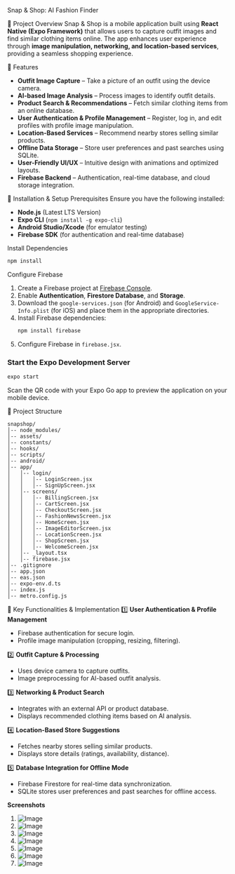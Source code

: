 Snap & Shop: AI Fashion Finder

📌 Project Overview
Snap & Shop is a mobile application built using **React Native (Expo Framework)** that allows users to capture outfit images and find similar clothing items online. The app enhances user experience through **image manipulation, networking, and location-based services**, providing a seamless shopping experience.

🎯 Features
- **Outfit Image Capture** – Take a picture of an outfit using the device camera.
- **AI-based Image Analysis** – Process images to identify outfit details.
- **Product Search & Recommendations** – Fetch similar clothing items from an online database.
- **User Authentication & Profile Management** – Register, log in, and edit profiles with profile image manipulation.
- **Location-Based Services** – Recommend nearby stores selling similar products.
- **Offline Data Storage** – Store user preferences and past searches using SQLite.
- **User-Friendly UI/UX** – Intuitive design with animations and optimized layouts.
- **Firebase Backend** – Authentication, real-time database, and cloud storage integration.

🚀 Installation & Setup
 Prerequisites
Ensure you have the following installed:
- **Node.js** (Latest LTS Version)
- **Expo CLI** (`npm install -g expo-cli`)
- **Android Studio/Xcode** (for emulator testing)
- **Firebase SDK** (for authentication and real-time database)

 Install Dependencies
```sh
npm install
```

 Configure Firebase
1. Create a Firebase project at [Firebase Console](https://console.firebase.google.com/).
2. Enable **Authentication**, **Firestore Database**, and **Storage**.
3. Download the `google-services.json` (for Android) and `GoogleService-Info.plist` (for iOS) and place them in the appropriate directories.
4. Install Firebase dependencies:
   ```sh
   npm install firebase
   ```
5. Configure Firebase in `firebase.jsx`.

### Start the Expo Development Server
```sh
expo start
```
Scan the QR code with your Expo Go app to preview the application on your mobile device.

 📁 Project Structure
```
snapshop/
│-- node_modules/
│-- assets/
│-- constants/
│-- hooks/
│-- scripts/
│-- android/
│-- app/
│   │-- login/
│   │   │-- LoginScreen.jsx
│   │   │-- SignUpScreen.jsx
│   │-- screens/
│   │   │-- BillingScreen.jsx
│   │   │-- CartScreen.jsx
│   │   │-- CheckoutScreen.jsx
│   │   │-- FashionNewsScreen.jsx
│   │   │-- HomeScreen.jsx
│   │   │-- ImageEditorScreen.jsx
│   │   │-- LocationScreen.jsx
│   │   │-- ShopScreen.jsx
│   │   │-- WelcomeScreen.jsx
│   │-- _layout.tsx
│   │-- firebase.jsx
│-- .gitignore
│-- app.json
│-- eas.json
│-- expo-env.d.ts
│-- index.js
│-- metro.config.js
```

 📍 Key Functionalities & Implementation
 1️⃣ **User Authentication & Profile Management**
- Firebase authentication for secure login.
- Profile image manipulation (cropping, resizing, filtering).

 2️⃣ **Outfit Capture & Processing**
- Uses device camera to capture outfits.
- Image preprocessing for AI-based outfit analysis.

 3️⃣ **Networking & Product Search**
- Integrates with an external API or product database.
- Displays recommended clothing items based on AI analysis.

 4️⃣ **Location-Based Store Suggestions**
- Fetches nearby stores selling similar products.
- Displays store details (ratings, availability, distance).

 5️⃣ **Database Integration for Offline Mode**
- Firebase Firestore for real-time data synchronization.
- SQLite stores user preferences and past searches for offline access.


**Screenshots**
1. ![Image](https://github.com/user-attachments/assets/af352489-7d7f-4ad3-8ab8-df932164555e)
2. ![Image](https://github.com/user-attachments/assets/f6a53f9e-4ecc-4b0f-b4c4-ea1837842d4f)
3. ![Image](https://github.com/user-attachments/assets/b3d7a4bd-b9d8-4ccc-a0c9-ceb976f3e506)
4. ![Image](https://github.com/user-attachments/assets/48fde3dd-5757-4654-bf23-e02d8aa7df9f)
5. ![Image](https://github.com/user-attachments/assets/b0708349-540e-4597-b180-e7a6ee8da3c0)
6. ![Image](https://github.com/user-attachments/assets/de1b993a-4210-497a-810f-03b2884ac7fe)
7. ![Image](https://github.com/user-attachments/assets/4c7c2f19-0a55-4439-955f-3a4728faff71)


